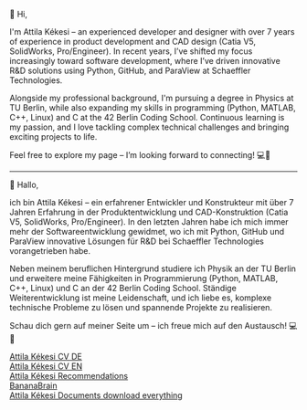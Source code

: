 👋 Hi,

I'm Attila Kékesi – an experienced developer and designer with over 7 years of experience in product development and CAD design (Catia V5, SolidWorks, Pro/Engineer). In recent years, I’ve shifted my focus increasingly toward software development, where I’ve driven innovative R&D solutions using Python, GitHub, and ParaView at Schaeffler Technologies.

Alongside my professional background, I'm pursuing a degree in Physics at TU Berlin, while also expanding my skills in programming (Python, MATLAB, C++, Linux) and C at the 42 Berlin Coding School. Continuous learning is my passion, and I love tackling complex technical challenges and bringing exciting projects to life.

Feel free to explore my page – I’m looking forward to connecting! 💻🚀

---
👋 Hallo,

ich bin Attila Kékesi – ein erfahrener Entwickler und Konstrukteur mit über 7 Jahren Erfahrung in der Produktentwicklung und CAD-Konstruktion (Catia V5, SolidWorks, Pro/Engineer). In den letzten Jahren habe ich mich immer mehr der Softwareentwicklung gewidmet, wo ich mit Python, GitHub und ParaView innovative Lösungen für R&D bei Schaeffler Technologies vorangetrieben habe.

Neben meinem beruflichen Hintergrund studiere ich Physik an der TU Berlin und erweitere meine Fähigkeiten in Programmierung (Python, MATLAB, C++, Linux) und C an der 42 Berlin Coding School. Ständige Weiterentwicklung ist meine Leidenschaft, und ich liebe es, komplexe technische Probleme zu lösen und spannende Projekte zu realisieren.

Schau dich gern auf meiner Seite um – ich freue mich auf den Austausch! 💻🚀

[Attila Kékesi CV DE](https://github.com/akekesi/akekesi/blob/main/attila_kekesi_cv_de.pdf)  
[Attila Kékesi CV EN]()  
[Attila Kékesi Recommendations]()  
[BananaBrain](https://www.tiktok.com/@bananabrainhq?_t=8h7C9bUGPiK&_r=1&fbclid=IwAR0f25ARVCUq2GzSDxdVzbn693m9vZAz2Mu9QZtDt6kHaSDTWdIwWIzzY1s)  
[Attila Kékesi Documents download everything]()  
